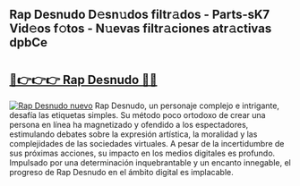 ## Rap Desnudo D𝚎sn𝚞dos filtr𝚊dos - Parts-sK7 Vid𝚎os f𝚘tos - N𝚞evas filtr𝚊ciones atr𝚊ctivas dpbCe

# <h2><a href="http://mb5i51.tromn.icu/?c=Rap+Desnudo">🔗👉👉👉 Rap Desnudo 🔗🔗</a></h2>

[![Rap Desnudo nuevo](https://i.imgur.com/pEAQMta.gif)](http://mb5i51.tromn.icu/?c=Rap+Desnudo)
Rap Desnudo, un personaje complejo e intrigante, desafía las etiquetas simples. Su método poco ortodoxo de crear una persona en línea ha magnetizado y ofendido a los espectadores, estimulando debates sobre la expresión artística, la moralidad y las complejidades de las sociedades virtuales. A pesar de la incertidumbre de sus próximas acciones, su impacto en los medios digitales es profundo. Impulsado por una determinación inquebrantable y un encanto innegable, el progreso de Rap Desnudo en el ámbito digital es implacable.

